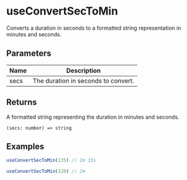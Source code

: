 # useConvertSecToMin
Converts a duration in seconds to a formatted string representation in minutes and seconds.
## Parameters
| Name | Description |
|------|-------------|
|secs|The duration in seconds to convert.|
## Returns
A formatted string representing the duration in minutes and seconds.
```
(secs: number) => string
```
## Examples
```ts
useConvertSecToMin(135) // 2m 15s

useConvertSecToMin(120) // 2m

```